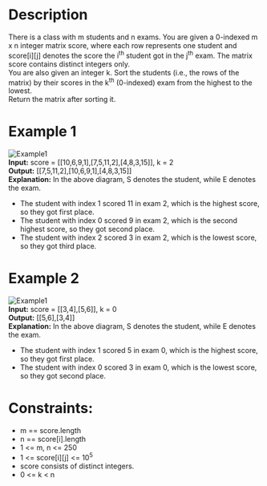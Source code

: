 # Description
There is a class with m students and n exams. You are given a 0-indexed m x n integer matrix score, where each row represents one student and score[i][j] denotes the score the i<sup>th</sup> student got in the j<sup>th</sup> exam. The matrix score contains distinct integers only.
<br>
You are also given an integer k. Sort the students (i.e., the rows of the matrix) by their scores in the k<sup>th</sup> (0-indexed) exam from the highest to the lowest.
<br>
Return the matrix after sorting it.

# Example 1
![Example1](E:\java-leetcode\sort-the-students-by-their-kth-score\example1.PNG)
<br>
<b>Input:</b> score = [[10,6,9,1],[7,5,11,2],[4,8,3,15]], k = 2
<br>
<b>Output:</b> [[7,5,11,2],[10,6,9,1],[4,8,3,15]]
<br>
<b>Explanation:</b> In the above diagram, S denotes the student, while E denotes the exam.
- The student with index 1 scored 11 in exam 2, which is the highest score, so they got first place.
- The student with index 0 scored 9 in exam 2, which is the second highest score, so they got second place.
- The student with index 2 scored 3 in exam 2, which is the lowest score, so they got third place.

# Example 2
![Example1](E:\java-leetcode\sort-the-students-by-their-kth-score\example2.PNG)
<br>
<b>Input:</b> score = [[3,4],[5,6]], k = 0
<br>
<b>Output:</b> [[5,6],[3,4]]
<br>
<b>Explanation:</b> In the above diagram, S denotes the student, while E denotes the exam.
- The student with index 1 scored 5 in exam 0, which is the highest score, so they got first place.
- The student with index 0 scored 3 in exam 0, which is the lowest score, so they got second place.

# Constraints:
- m == score.length
- n == score[i].length
- 1 <= m, n <= 250
- 1 <= score[i][j] <= 10<sup>5</sup>
- score consists of distinct integers.
- 0 <= k < n